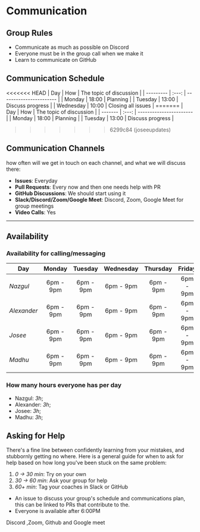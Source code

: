 # Communication

## Group Rules

<!-- any general rules you'd like to set for your group? -->

- Communicate as much as possible on Discord
- Everyone must be in the group call when we make it
- Learn to communicate on GitHub

## Communication Schedule

<<<<<<< HEAD | Day | How | The topic of discussion | | --------- | :---: |
----------------------- | | Monday | 18:00 | Planning | | Tuesday | 13:00 |
Discuss progress | | Wednesday | 10:00 | Closing all issues | ======= | Day |
How | The topic of discussion | | ------- | :---: | ----------------------- | |
Monday | 18:00 | Planning | | Tuesday | 13:00 | Discuss progress |

> > > > > > > 6299c84 (joseeupdates)

## Communication Channels

how often will we get in touch on each channel, and what we will discuss there:

- **Issues**: Everyday
- **Pull Requests**: Every now and then one needs help with PR
- **GitHub Discussions**: We should start using it
- **Slack/Discord/Zoom/Google Meet**: Discord, Zoom, Google Meet for group
  meetings
- **Video Calls**: Yes

---

## Availability

### Availability for calling/messaging

| Day         |  Monday   |  Tuesday  | Wednesday | Thursday  |  Friday   | Saturday  |  Sunday   |
| ----------- | :-------: | :-------: | :-------: | :-------: | :-------: | :-------: | :-------: |
| _Nazgul_    | 6pm - 9pm | 6pm - 9pm | 6pm - 9pm | 6pm - 9pm | 6pm - 9pm | 6pm - 9pm | 6pm - 9pm |
| _Alexander_ | 6pm - 9pm | 6pm - 9pm | 6pm - 9pm | 6pm - 9pm | 6pm - 9pm | 6pm - 9pm | 6pm - 9pm |
| _Josee_     | 6pm - 9pm | 6pm - 9pm | 6pm - 9pm | 6pm - 9pm | 6pm - 9pm | 6pm - 9pm | 6pm - 9pm |
| _Madhu_     | 6pm - 9pm | 6pm - 9pm | 6pm - 9pm | 6pm - 9pm | 6pm - 9pm | 6pm - 9pm | 6pm - 9pm |

### How many hours everyone has per day

- Nazgul: _3h_;
- Alexander: _3h_;
- Josee: _3h_;
- Madhu: _3h_;

## Asking for Help

There's a fine line between confidently learning from your mistakes, and
stubbornly getting no where. Here is a general guide for when to ask for help
based on how long you've been stuck on the same problem:

1. _0 -> 30 min_: Try on your own
2. _30 -> 60 min_: Ask your group for help
3. _60+ min_: Tag your coaches in Slack or GitHub

- An issue to discuss your group's schedule and communications plan, this can be
  linked to PRs that contribute to the.
- Everyone is available after 6:00PM

Discord ,Zoom, Github and Google meet
